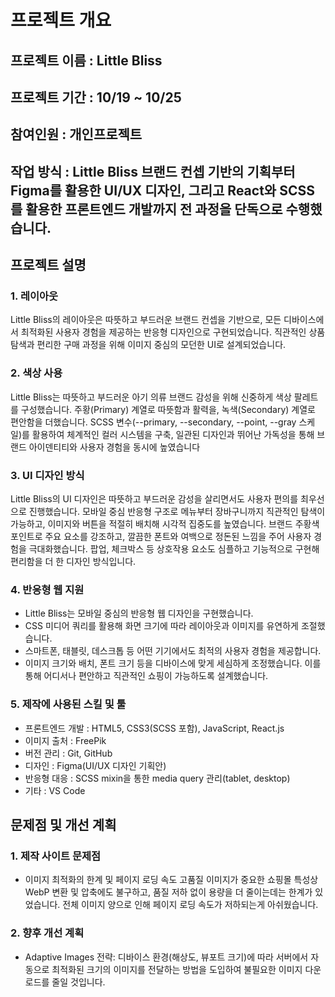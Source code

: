 # 프로젝트 개요
## 프로젝트 이름 : Little Bliss
## 프로젝트 기간 : 10/19 ~ 10/25
## 참여인원 : 개인프로젝트
## 작업 방식 : Little Bliss 브랜드 컨셉 기반의 기획부터 Figma를 활용한 UI/UX 디자인, 그리고 React와 SCSS를 활용한 프론트엔드 개발까지 전 과정을 단독으로 수행했습니다.

## 프로젝트 설명
### 1. 레이아웃
Little Bliss의 레이아웃은 따뜻하고 부드러운 브랜드 컨셉을 기반으로, 모든 디바이스에서 최적화된 
사용자 경험을 제공하는 반응형 디자인으로 구현되었습니다. 직관적인 상품 탐색과 편리한 구매 과정을 위해 
이미지 중심의 모던한 UI로 설계되었습니다.

### 2. 색상 사용
Little Bliss는 따뜻하고 부드러운 아기 의류 브랜드 감성을 위해 신중하게 색상 팔레트를 구성했습니다. 
주황(Primary) 계열로 따뜻함과 활력을, 녹색(Secondary) 계열로 편안함을 더했습니다. 
SCSS 변수(--primary, --secondary, --point, --gray 스케일)를 활용하여 체계적인 컬러 시스템을 구축, 
일관된 디자인과 뛰어난 가독성을 통해 브랜드 아이덴티티와 사용자 경험을 동시에 높였습니다

### 3. UI 디자인 방식
Little Bliss의 UI 디자인은 따뜻하고 부드러운 감성을 살리면서도 사용자 편의를 최우선으로 진행했습니다. 
모바일 중심 반응형 구조로 메뉴부터 장바구니까지 직관적인 탐색이 가능하고, 이미지와 버튼을 적절히 배치해 시각적 집중도를 높였습니다. 브랜드 주황색 포인트로 주요 요소를 강조하고, 깔끔한 폰트와 여백으로 정돈된 
느낌을 주어 사용자 경험을 극대화했습니다. 팝업, 체크박스 등 상호작용 요소도 심플하고 기능적으로 구현해 편리함을 더 한 디자인 방식입니다.

### 4. 반응형 웹 지원
- Little Bliss는 모바일 중심의 반응형 웹 디자인을 구현했습니다.
- CSS 미디어 쿼리를 활용해 화면 크기에 따라 레이아웃과 이미지를 유연하게 조절했습니다.
- 스마트폰, 태블릿, 데스크톱 등 어떤 기기에서도 최적의 사용자 경험을 제공합니다.
- 이미지 크기와 배치, 폰트 크기 등을 디바이스에 맞게 세심하게 조정했습니다.
이를 통해 어디서나 편안하고 직관적인 쇼핑이 가능하도록 설계했습니다.

### 5. 제작에 사용된 스킬 및 툴
- 프론트엔드 개발 : HTML5, CSS3(SCSS 포함), JavaScript, React.js
- 이미지 출처 : FreePik
- 버전 관리 : Git, GitHub
- 디자인 : Figma(UI/UX 디자인 기획안)
- 반응형 대응 : SCSS mixin을 통한 media query 관리(tablet, desktop)
- 기타 : VS Code

## 문제점 및 개선 계획
### 1. 제작 사이트 문제점
- 이미지 최적화의 한계 및 페이지 로딩 속도
고품질 이미지가 중요한 쇼핑몰 특성상 WebP 변환 및 압축에도 불구하고, 품질 저하 없이 용량을 더 줄이는데는 한계가 있었습니다. 전체 이미지 양으로 인해 페이지 로딩 속도가 저하되는게 아쉬웠습니다. 

### 2. 향후 개선 계획
- Adaptive Images 전략: 디바이스 환경(해상도, 뷰포트 크기)에 따라 서버에서 자동으로 최적화된 크기의 이미지를 전달하는 방법을 도입하여 불필요한 이미지 다운로드를 줄일 것입니다.

